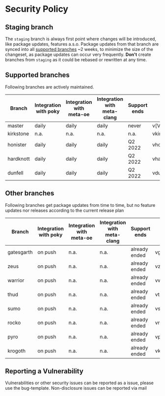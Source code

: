 # Security Policy

## Staging branch

The `staging` branch is always first point where changes will be introduced, like package updates, features a.s.o.
Package updates from that branch are synced into all [supported branches](#supported-branches) ~2 weeks, to minimize the
size of the changeset, as package updates can occur very frequently.
**Don't** create branches from `staging` as it could be rebased or rewritten at any time.

## Supported branches

Following branches are actively maintained.

| Branch    | Integration with poky | Integration with meta-oe | Integration with meta-clang | Support ends | Release tag          |
| --------- | --------------------- | ------------------------ | --------------------------- | ------------ | -------------------- |
| master    | daily                 | daily                    | daily                       | never        | v[VERSION]           |
| kirkstone | n.a.                  | n.a.                     | n.a.                        | n.a.         | vkirkstone[VERSION]  |
| honister  | daily                 | daily                    | daily                       | Q2 2022      | vhonister_[VERSION]  |
| hardknott | daily                 | daily                    | daily                       | Q2 2022      | vhardknott_[VERSION] |
| dunfell   | daily                 | daily                    | daily                       | Q2 2022      | vdunfell_[VERSION]   |

## Other branches

Following branches get package updates from time to time, but no feature updates nor releases according to the current release plan

| Branch     | Integration with poky | Integration with meta-oe | Integration with meta-clang | Support ends  | Release tag           |
| ---------- | --------------------- | ------------------------ | --------------------------- | ------------- | --------------------- |
| gatesgarth | on push               | n.a.                     | n.a.                        | already ended | vgatesgarth_[VERSION] |
| zeus       | on push               | n.a.                     | n.a.                        | already ended | vzeus_[VERSION]       |
| warrior    | on push               | n.a.                     | n.a.                        | already ended | vwarrior_[VERSION]    |
| thud       | on push               | n.a.                     | n.a.                        | already ended | vthud_[VERSION]       |
| sumo       | on push               | n.a.                     | n.a.                        | already ended | vsumo_[VERSION]       |
| rocko      | on push               | n.a.                     | n.a.                        | already ended | vrocko_[VERSION]      |
| pyro       | on push               | n.a.                     | n.a.                        | already ended | vpyro_[VERSION]       |
| krogoth    | on push               | n.a.                     | n.a.                        | already ended | vkrogoth_[VERSION]    |

## Reporting a Vulnerability

Vulnerabilities or other security issues can be reported as a issue, please use the bug-template.
Non-disclosure issues can be reported via mail
